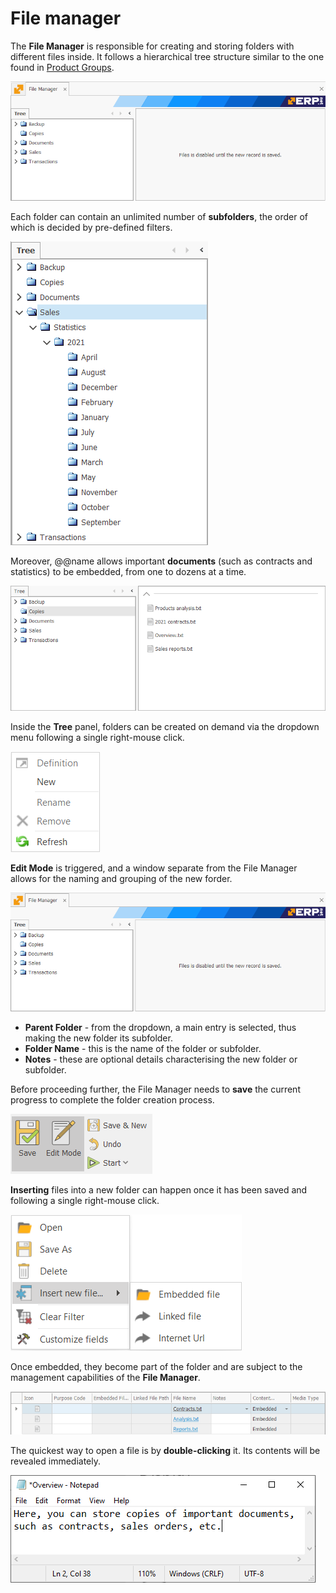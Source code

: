 # File manager

The **File Manager** is responsible for creating and storing folders with different files inside. It follows a hierarchical tree structure similar to the one found in [Product Groups](https://docs.erp.net/tech/modules/general/products/product-groups/index.html). 

![File Manager](pictures/fm17.png)

Each folder can contain an unlimited number of **subfolders**, the order of which is decided by pre-defined filters. 

![File Manager](pictures/fm16.png)

Moreover, @@name allows important **documents** (such as contracts and statistics) to be embedded, from one to dozens at a time.

![File Manag](pictures/fm4.png)

Inside the **Tree** panel, folders can be created on demand via the dropdown menu following a single right-mouse click.

![File Manag](pictures/fm18.png)

**Edit Mode** is triggered, and a window separate from the File Manager allows for the naming and grouping of the new forder. 

![File Manag](pictures/fm20.png)

- **Parent Folder** - from the dropdown, a main entry is selected, thus making the new folder its subfolder.
- **Folder Name** - this is the name of the folder or subfolder.
- **Notes** - these are optional details characterising the new folder or subfolder.

Before proceeding further, the File Manager needs to **save** the current progress to complete the folder creation process.

![File Manag](pictures/fm7.png)

**Inserting** files into a new folder can happen once it has been saved and following a single right-mouse click.

![File Manag](pictures/fm8.png)

Once embedded, they become part of the folder and are subject to the management capabilities of the **File Manager**.

![File Manag](pictures/fm13.png)

The quickest way to open a file is by **double-clicking** it. Its contents will be revealed immediately. 

![File Manag](pictures/fm14.png)



